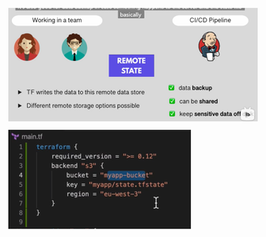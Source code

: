 
![](image/Pasted%20image%2020231203141755.png)


![](image/Pasted%20image%2020231203142221.png)









